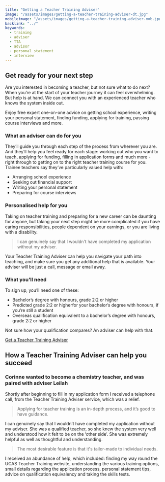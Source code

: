 ```yaml
---
title: "Getting a Teacher Training Adviser"
image: "/assets/images/getting-a-teacher-training-adviser-dt.jpg"
mobileimage: "/assets/images/getting-a-teacher-training-adviser-mob.jpg"
backlink: "../"
keywords:
  - training
  - adviser
  - TTA
  - advisor
  - personal statement
  - interview
---
```


## Get ready for your next step

Are you interested in becoming a teacher, but not sure what to do next? When you’re at the start of your teacher journey it can feel overwhelming. But help is at hand. We can connect you with an experienced teacher who knows the system inside out.

Enjoy free expert one-on-one advice on getting school experience, writing your personal statement, finding funding, applying for training, passing course interviews and more.

### What an adviser can do for you

They’ll guide you through each step of the process from wherever you are. And they’ll help you feel ready for each stage: working out who you want to teach, applying for funding, filling in application forms and much more - right through to getting on to the right teacher training course for you. Trainee teachers say they’ve particularly valued help with: 

* Arranging school experience
* Seeking out financial support
* Writing your personal statement
* Preparing for course interviews

### Personalised help for you

Taking on teacher training and preparing for a new career can be daunting for anyone, but taking your next step might be more complicated if you have caring responsibilities, people dependent on your earnings, or you are living with a disability. 

> I can genuinely say that I wouldn't have completed my application without my adviser.

Your Teacher Training Adviser can help you navigate your path into teaching, and make sure you get any additional help that is available. Your adviser will be just a call, message or email away.


### What you'll need

To sign up, you’ll need one of these:

* Bachelor’s degree with honours, grade 2:2 or higher
* Predicted grade 2:2 or higherfor your bachelor’s degree with honours, if you’re still a student
* Overseas qualification equivalent to a bachelor’s degree with honours, grade 2:2 or higher

Not sure how your qualification compares? An adviser can help with that.

<p class="call-to-action__action">
  <a href="/tta-service">Get a Teacher Training <span>Adviser</span></a>
</p>

## How a Teacher Training Adviser can help you succeed 

### Corinne wanted to become a chemistry teacher, and was paired with adviser Leilah

Shortly after beginning to fill in my application form I received a telephone call, from the Teacher Training Adviser service, which was a relief. 

> Applying for teacher training is an in-depth process, and it’s good to have guidance.

I can genuinely say that I wouldn’t have completed my application without my adviser. She was a qualified teacher, so she knew the system very well and understood how it felt to be on the ‘other side’. She was extremely helpful as well as thoughtful and understanding.

> The most desirable feature is that it's tailor-made to individual needs. 

I received an abundance of help, which included: finding my way round the UCAS Teacher Training website, understanding the various training options, small details regarding the application process, personal statement tips, advice on qualification equivalency and taking the skills tests.
